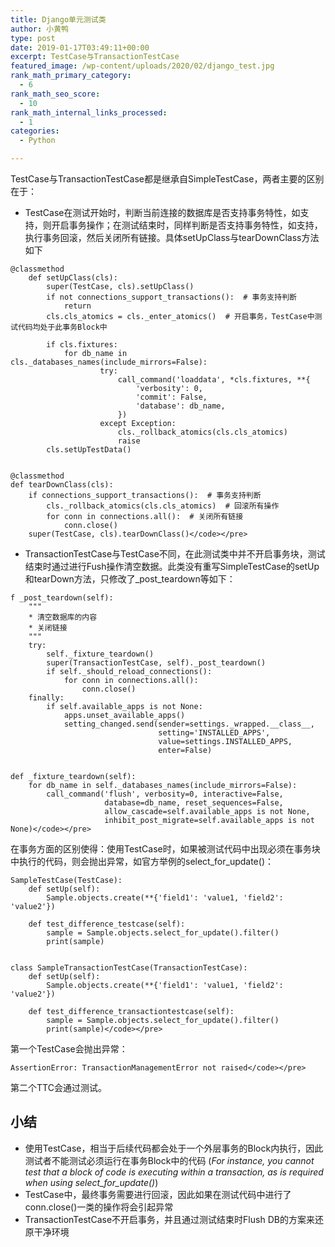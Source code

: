 ```yaml
---
title: Django单元测试类
author: 小黄鸭
type: post
date: 2019-01-17T03:49:11+00:00
excerpt: TestCase与TransactionTestCase
featured_image: /wp-content/uploads/2020/02/django_test.jpg
rank_math_primary_category:
  - 6
rank_math_seo_score:
  - 10
rank_math_internal_links_processed:
  - 1
categories:
  - Python

---
```

TestCase与TransactionTestCase都是继承自SimpleTestCase，两者主要的区别在于：

  * TestCase在测试开始时，判断当前连接的数据库是否支持事务特性，如支持，则开启事务操作；在测试结束时，同样判断是否支持事务特性，如支持，执行事务回滚，然后关闭所有链接。具体setUpClass与tearDownClass方法如下

```
@classmethod
    def setUpClass(cls):
        super(TestCase, cls).setUpClass()
        if not connections_support_transactions():  # 事务支持判断
            return
        cls.cls_atomics = cls._enter_atomics()  # 开启事务，TestCase中测试代码均处于此事务Block中

        if cls.fixtures:
            for db_name in cls._databases_names(include_mirrors=False):
                    try:
                        call_command('loaddata', *cls.fixtures, **{
                            'verbosity': 0,
                            'commit': False,
                            'database': db_name,
                        })
                    except Exception:
                        cls._rollback_atomics(cls.cls_atomics)
                        raise
        cls.setUpTestData()


@classmethod
def tearDownClass(cls):
    if connections_support_transactions():  # 事务支持判断
        cls._rollback_atomics(cls.cls_atomics)  # 回滚所有操作
        for conn in connections.all():  # 关闭所有链接
            conn.close()
    super(TestCase, cls).tearDownClass()</code></pre>

```
  * TransactionTestCase与TestCase不同，在此测试类中并不开启事务块，测试结束时通过进行Fush操作清空数据。此类没有重写SimpleTestCase的setUp和tearDown方法，只修改了\_post\_teardown等如下：

```
f _post_teardown(self):
    """
    * 清空数据库的内容
    * 关闭链接
    """
    try:
        self._fixture_teardown()
        super(TransactionTestCase, self)._post_teardown()
        if self._should_reload_connections():
            for conn in connections.all():
                conn.close()
    finally:
        if self.available_apps is not None:
            apps.unset_available_apps()
            setting_changed.send(sender=settings._wrapped.__class__,
                                 setting='INSTALLED_APPS',
                                 value=settings.INSTALLED_APPS,
                                 enter=False)


def _fixture_teardown(self):
    for db_name in self._databases_names(include_mirrors=False):
        call_command('flush', verbosity=0, interactive=False,
                     database=db_name, reset_sequences=False,
                     allow_cascade=self.available_apps is not None,
                     inhibit_post_migrate=self.available_apps is not None)</code></pre>

```
在事务方面的区别使得：使用TestCase时，如果被测试代码中出现必须在事务块中执行的代码，则会抛出异常，如官方举例的select\_for\_update()：

```
SampleTestCase(TestCase):
    def setUp(self):
        Sample.objects.create(**{'field1': 'value1, 'field2': 'value2'})

    def test_difference_testcase(self):
        sample = Sample.objects.select_for_update().filter()
        print(sample)


class SampleTransactionTestCase(TransactionTestCase):
    def setUp(self):
        Sample.objects.create(**{'field1': 'value1, 'field2': 'value2'})

    def test_difference_transactiontestcase(self):
        sample = Sample.objects.select_for_update().filter()
        print(sample)</code></pre>

```
第一个TestCase会抛出异常：

```
AssertionError: TransactionManagementError not raised</code></pre>

```
第二个TTC会通过测试。

## 小结

  * 使用TestCase，相当于后续代码都会处于一个外层事务的Block内执行，因此测试者不能测试必须运行在事务Block中的代码 (_For instance, you cannot test that a block of code is executing within a transaction, as is required when using select\_for\_update()_)
  * TestCase中，最终事务需要进行回滚，因此如果在测试代码中进行了conn.close()一类的操作将会引起异常
  * TransactionTestCase不开启事务，并且通过测试结束时Flush DB的方案来还原干净环境